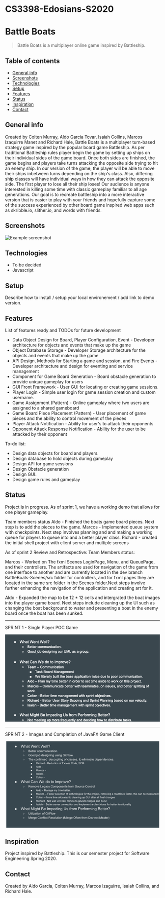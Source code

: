 # CS3398-Edosians-S2020
# Battle Boats
> Battle Boats is a multiplayer online game inspired by Battleship.

## Table of contents
* [General info](#general-info)
* [Screenshots](#screenshots)
* [Technologies](#technologies)
* [Setup](#setup)
* [Features](#features)
* [Status](#status)
* [Inspiration](#inspiration)
* [Contact](#contact)

## General info
Created by Colten Murray, Aldo Garcia Tovar, Isaiah Collins, Marcos Izaquirre Manet and Richard Hale, Battle Boats is a multiplayer
turn-based strategy game inspired by the popular board game Battleship. As per traditional Battleship rules player begin the game by
setting up ships on their individual sides of the game board. Once both sides are finished, the game begins and players take turns attacking the opposite side trying to hit an enemy ship. In our version of the game, the player will be able to move their ships inbetween turns depending on the ship's class. Also, differing ship classes will have individual ways in how they can attack the opposite side. The first player to lose all their ship loses! Our audience is anyone interested in killing some time with classic gameplay familiar to all age generations. Our goal is to recreate battleship into a more interactive version that is easier to play with your friends and hopefully capture some of the success experienced by other board game inspired web apps such as skribble.io, slither.io, and words with friends.


## Screenshots
![Example screenshot](./edosian.jpg)

## Technologies
* To be decided
* Javascript

## Setup
Describe how to install / setup your local environement / add link to demo version.

## Features
List of features ready and TODOs for future development
* Data Object Design for Board, Player Configuration, Event - Developer architecture for objects and events that make up the game
* Object Database Storage - Developer Storage architecture for the objects and events that make up the game
* API Design, Methods for Starting a game and session, and Fire Events - Developer architecture and design for eventing and service management
* Component for Game Board Generation - Board obstacle generation to provide unique gameplay for users
* GUI Front Framework - User GUI for locating or creating game sessions.
* Player Login - Simple user login for game session creation and custom username.
* Game Assignment (Pattern) - Online gameplay where two users are assigned to a shared gameboard
* Game Board Piece Placement (Pattern) - User placement of game pieces and the ability to control movement of the pieces
* Player Attack Notification - Ability for user's to attack their opponents
* Opponent Attack Response Notification - Ability for the user to be attacked by their opponent


To-do list:
* Design data objects for board and players.
* Design database to hold objects during gameplay
* Design API for game sessions
* Design Obstacle generation
* Design GUI.
* Design game rules and gameplay

## Status
Project is in progress.
As of sprint 1, we have a working demo that allows for one player gameplay.

Team members status
Aldo - Finished the boats game board pieces. Next step is to add the pieces to the game.
Marcos - Implemented queue system with checkpoints. Next step involves planning and and making a
working queue for players to queue into and a better player class.
Richard - created the initial shell project with client server and multiple screens

As of sprint 2 Review and Retrospective:
Team Members status:

Marcos - Worked on The  fxml Scenes LoginPage, Menu, and QueuePage, and their controllers.
The artifacts are used for navigation of the game from one interface to another 
and are currently located in the dev branch BattleBoats-Scenes/src folder for controllers,
and for fxml pages they are located in the same src folder in the Scenes folder.Next steps
involve further enhancing the navigation of the application and creating art for it.

Aldo - Expanded the map to be 12 * 12 cells and intergrated the boat images into the player 
game board. Next steps include cleaning up the UI such as changing the boat background to water and 
presenting a boat in the enemy board once the boat has been sunked.

-----------------------------------------------------------------------
SPRINT 1 - Single Player POC Game

![Example screenshot](./SP1-Retro.png)

-----------------------------------------------------------------------
SPRINT 2 - Images and Completion of JavaFX Game Client

![Example screenshot](./SP2-Retro.png)


## Inspiration
Project inspired by Battleship. This is our semester project for Software Engineering Spring 2020.

## Contact
Created by Aldo Garcia, Colten Murray, Marcos Izaguirre, Isaiah Collins, and Richard Hale.
